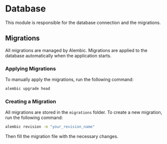 # Database

This module is responsible for the database connection and the migrations.

## Migrations

All migrations are managed by Alembic. Migrations are applied to the database automatically when the application starts.

### Applying Migrations

To manually apply the migrations, run the following command:

```bash
alembic upgrade head
```

### Creating a Migration

All migrations are stored in the `migrations` folder. To create a new migration, run the following command:

```bash
alembic revision -m "your_revision_name"
```

Then fill the migration file with the necessary changes.
